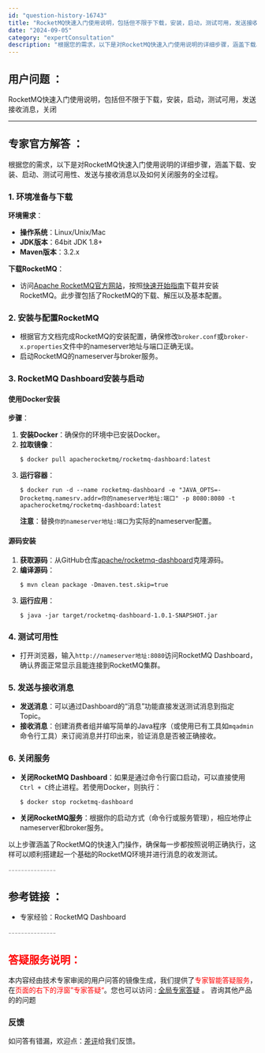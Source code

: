 ```yaml
---
id: "question-history-16743"
title: "RocketMQ快速入门使用说明，包括但不限于下载，安装，启动，测试可用，发送接收消息，关闭"
date: "2024-09-05"
category: "expertConsultation"
description: "根据您的需求，以下是对RocketMQ快速入门使用说明的详细步骤，涵盖下载、安装、启动、测试可用性、发送与接收消息以及如何关闭服务的全过程。### 1. 环境准备与下载**环境需求**：- **操作系统**：Linux/Unix/Mac- **JDK版本**：64bit JDK 1.8+- **Ma"
---
```


## 用户问题 ： 
 RocketMQ快速入门使用说明，包括但不限于下载，安装，启动，测试可用，发送接收消息，关闭  

---------------
## 专家官方解答 ：

根据您的需求，以下是对RocketMQ快速入门使用说明的详细步骤，涵盖下载、安装、启动、测试可用性、发送与接收消息以及如何关闭服务的全过程。

### 1. 环境准备与下载

**环境需求**：
- **操作系统**：Linux/Unix/Mac
- **JDK版本**：64bit JDK 1.8+
- **Maven版本**：3.2.x

**下载RocketMQ**：
- 访问[Apache RocketMQ官方网站](https://rocketmq.apache.org/)，按照[快速开始指南](https://rocketmq.apache.org/docs/quick-start/)下载并安装RocketMQ。此步骤包括了RocketMQ的下载、解压以及基本配置。

### 2. 安装与配置RocketMQ

- 根据官方文档完成RocketMQ的安装配置，确保修改`broker.conf`或`broker-x.properties`文件中的nameserver地址与端口正确无误。
- 启动RocketMQ的nameserver与broker服务。

### 3. RocketMQ Dashboard安装与启动

#### 使用Docker安装
**步骤**：
1. **安装Docker**：确保你的环境中已安装Docker。
2. **拉取镜像**：
   ```shell
   $ docker pull apacherocketmq/rocketmq-dashboard:latest
   ```
3. **运行容器**：
   ```shell
   $ docker run -d --name rocketmq-dashboard -e "JAVA_OPTS=-Drocketmq.namesrv.addr=你的nameserver地址:端口" -p 8080:8080 -t apacherocketmq/rocketmq-dashboard:latest
   ```
   **注意**：替换`你的nameserver地址:端口`为实际的nameserver配置。

#### 源码安装
1. **获取源码**：从GitHub仓库[apache/rocketmq-dashboard](https://github.com/apache/rocketmq-dashboard)克隆源码。
2. **编译源码**：
   ```shell
   $ mvn clean package -Dmaven.test.skip=true
   ```
3. **运行应用**：
   ```shell
   $ java -jar target/rocketmq-dashboard-1.0.1-SNAPSHOT.jar
   ```

### 4. 测试可用性

- 打开浏览器，输入`http://nameserver地址:8080`访问RocketMQ Dashboard，确认界面正常显示且能连接到RocketMQ集群。

### 5. 发送与接收消息

- **发送消息**：可以通过Dashboard的“消息”功能直接发送测试消息到指定Topic。
- **接收消息**：创建消费者组并编写简单的Java程序（或使用已有工具如`mqadmin`命令行工具）来订阅消息并打印出来，验证消息是否被正确接收。

### 6. 关闭服务

- **关闭RocketMQ Dashboard**：如果是通过命令行窗口启动，可以直接使用`Ctrl + C`终止进程。若使用Docker，则执行：
  ```shell
  $ docker stop rocketmq-dashboard
  ```
- **关闭RocketMQ服务**：根据你的启动方式（命令行或服务管理），相应地停止nameserver和broker服务。

以上步骤涵盖了RocketMQ的快速入门操作，确保每一步都按照说明正确执行，这样可以顺利搭建起一个基础的RocketMQ环境并进行消息的收发测试。


<font color="#949494">---------------</font> 


## 参考链接 ：

* 专家经验：RocketMQ Dashboard 


 <font color="#949494">---------------</font> 
 


## <font color="#FF0000">答疑服务说明：</font> 

本内容经由技术专家审阅的用户问答的镜像生成，我们提供了<font color="#FF0000">专家智能答疑服务</font>，在<font color="#FF0000">页面的右下的浮窗”专家答疑“</font>。您也可以访问 : [全局专家答疑](https://answer.opensource.alibaba.com/docs/intro) 。 咨询其他产品的的问题

### 反馈
如问答有错漏，欢迎点：[差评](https://ai.nacos.io/user/feedbackByEnhancerGradePOJOID?enhancerGradePOJOId=16763)给我们反馈。
